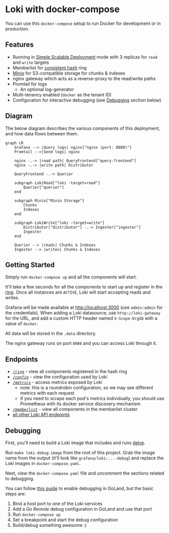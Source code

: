 # Loki with docker-compose

You can use this `docker-compose` setup to run Docker for development or in production.

## Features

- Running in [Simple Scalable Deployment](https://grafana.com/docs/loki/latest/fundamentals/architecture/deployment-modes/#simple-scalable-deployment-mode) mode with 3 replicas for `read` and `write` targets
- Memberlist for [consistent hash](https://grafana.com/docs/loki/latest/fundamentals/architecture/rings/) ring
- [Minio](https://min.io/) for S3-compatible storage for chunks & indexes
- nginx gateway which acts as a reverse-proxy to the read/write paths
- Promtail for logs
  - An optional log-generator
- Multi-tenancy enabled (`docker` as the tenant ID)
- Configuration for interactive debugging (see [Debugging](#debugging) section below)

## Diagram

The below diagram describes the various components of this deployment, and how data flows between them.

```mermaid
graph LR
    Grafana --> |Query logs| nginx["nginx (port: 8080)"]
    Promtail -->|Send logs| nginx

    nginx -.-> |read path| QueryFrontend["query-frontend"]
    nginx -.-> |write path| Distributor

    QueryFrontend -.-> Querier

    subgraph LokiRead["loki -target=read"]
        Querier["querier"]
    end

    subgraph Minio["Minio Storage"]
        Chunks
        Indexes
    end

    subgraph LokiWrite["loki -target=write"]
        Distributor["distributor"] -.-> Ingester["ingester"]
        Ingester
    end

    Querier --> |reads| Chunks & Indexes
    Ingester --> |writes| Chunks & Indexes
```

## Getting Started

Simply run `docker-compose up` and all the components will start.

It'll take a few seconds for all the components to start up and register in the [ring](http://localhost:8080/ring). Once all instances are `ACTIVE`, Loki will start accepting reads and writes.

Grafana will be made available at [http://localhost:3000](http://localhost:3000) (use `admin:admin` for the credentials). When adding a Loki datasource, use `http://loki-gateway` for the URL, and add a custom HTTP header named `X-Scope-OrgID` with a value of `docker`.

All data will be stored in the `.data` directory.

The nginx gateway runs on port `8080` and you can access Loki through it.

## Endpoints

- [`/ring`](http://localhost:8080/ring) - view all components registered in the hash ring
- [`/config`](http://localhost:8080/config) - view the configuration used by Loki
- [`/metrics`](http://localhost:8080/metrics) - access metrics exposed by Loki
  - note: this is a roundrobin configuration, so we may see different metrics with each request
  - if you need to scrape each pod's metrics individually, you should use Prometheus with its docker service discovery mechanism
- [`/memberlist`](http://localhost:8080/memberlist) - view all components in the memberlist cluster
- [all other Loki API endpoints](https://grafana.com/docs/loki/latest/api/)

## Debugging

First, you'll need to build a Loki image that includes and runs [delve](https://github.com/go-delve/delve).

Run `make loki-debug-image` from the root of this project. Grab the image name from the output (it'll look like `grafana/loki:...-debug`) and replace the Loki images in `docker-compose.yaml`.

Next, view the `docker-compose.yaml` file and uncomment the sections related to debugging.

You can follow [this guide](https://blog.jetbrains.com/go/2020/05/06/debugging-a-go-application-inside-a-docker-container/) to enable debugging in GoLand, but the basic steps are:

1. Bind a host port to one of the Loki services
2. Add a _Go Remote_ debug configuration in GoLand and use that port
3. Run `docker-compose up`
4. Set a breakpoint and start the debug configuration
5. Build/debug something awesome :)